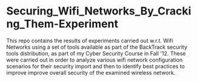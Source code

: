 Securing_Wifi_Networks_By_Cracking_Them-Experiment
==================================================
This repo contains the results of experiments carried out w.r.t. Wifi Networks using a set of tools available as part of the BackTrack security tools distribution, as part of my Cyber Security Course in Fall '12. These were carried out in order to analyze various wifi network configuration scenarios for their security import and then to identify best practices to improve improve overall security of the examined wireless network.
